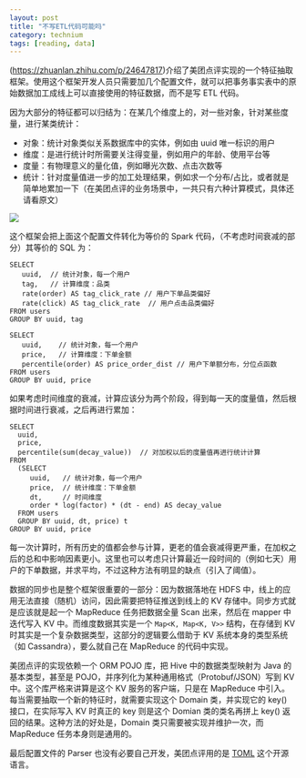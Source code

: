 ```yaml
---
layout: post
title: "不写ETL代码可能吗"
category: technium
tags: [reading, data]
---
```


(https://zhuanlan.zhihu.com/p/24647817)介绍了美团点评实现的一个特征抽取框架。使用这个框架开发人员只需要加几个配置文件，就可以把事务事实表中的原始数据加工成线上可以直接使用的特征数据，而不是写 ETL 代码。

因为大部分的特征都可以归结为：在某几个维度上的，对一些对象，针对某些度量，进行某类统计：


* 对象：统计对象类似关系数据库中的实体，例如由 uuid 唯一标识的用户
* 维度：是进行统计时所需要关注得变量，例如用户的年龄、使用平台等
* 度量：有物理意义的量化值，例如曝光次数、点击次数等
* 统计：针对度量值进一步的加工处理结果，例如求一个分布/占比，或者就是简单地累加一下（在美团点评的业务场景中，一共只有六种计算模式，具体还请看原文）

![](http://wx1.sinaimg.cn/mw690/534218ffgy1fdy1xy1cd0j20go073gnt.jpg)


这个框架会把上面这个配置文件转化为等价的 Spark 代码，（不考虑时间衰减的部分）其等价的 SQL 为：

```
SELECT
   uuid,  // 统计对象，每一个用户
   tag,   // 计算维度：品类
   rate(order) AS tag_click_rate // 用户下单品类偏好
   rate(click) AS tag_click_rate  // 用户点击品类偏好
FROM users
GROUP BY uuid, tag  

SELECT 
   uuid,    // 统计对象，每一个用户
   price,   // 计算维度：下单金额
   percentile(order) AS price_order_dist // 用户下单额分布，分位点函数
FROM users
GROUP BY uuid, price
```

如果考虑时间维度的衰减，计算应该分为两个阶段，得到每一天的度量值，然后根据时间进行衰减，之后再进行累加：

```
SELECT
  uuid,
  price,
  percentile(sum(decay_value))  // 对加权以后的度量值再进行统计计算
FROM
  (SELECT 
     uuid,   // 统计对象，每一个用户
     price,  // 统计维度：下单金额
     dt,     // 时间维度
     order * log(factor) * (dt - end) AS decay_value
  FROM users
  GROUP BY uuid, dt, price) t
GROUP BY uuid, price
```

每一次计算时，所有历史的值都会参与计算，更老的值会衰减得更严重，在加权之后的总和中影响因素更小。这里也可以考虑只计算最近一段时间的（例如七天）用户的下单数据，并求平均，不过这种方法有明显的缺点（引入了阈值）。

数据的同步也是整个框架很重要的一部分：因为数据落地在 HDFS 中，线上的应用无法直接（随机）访问，因此需要把特征推送到线上的 KV 存储中。同步方式就是应该就是起一个 MapReduce 任务把数据全量 Scan 出来，然后在 mapper 中迭代写入 KV 中。而维度数据其实是一个 `Map<K, Map<K, V>>` 结构，在存储到 KV 时其实是一个复杂数据类型，这部分的逻辑要么借助于 KV 系统本身的类型系统 （如 Cassandra），要么就自己在 MapReduce 的代码中实现。

美团点评的实现依赖一个 ORM POJO 库，把 Hive 中的数据类型映射为 Java 的基本类型，甚至是 POJO，并序列化为某种通用格式（Protobuf/JSON）写到 KV 中。这个库严格来讲算是这个 KV 服务的客户端，只是在 MapReduce 中引入。每当需要抽取一个新的特征时，就需要实现这个 Domain 类，并实现它的 key() 接口，在实际写入 KV 时真正的 key 则是这个 Domian 类的类名再拼上 key() 返回的结果。这种方法的好处是，Domain 类只需要被实现并维护一次，而 MapReduce 任务本身则是通用的。

最后配置文件的 Parser 也没有必要自己开发，美团点评用的是 [TOML](http://link.zhihu.com/?target=https%3A//github.com/toml-lang/toml) 这个开源语言。

